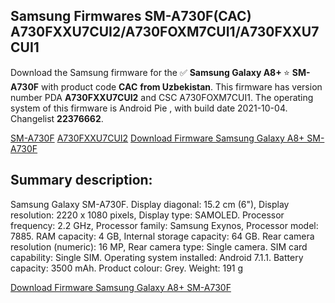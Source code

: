 <h2>Samsung Firmwares SM-A730F(CAC) A730FXXU7CUI2/A730FOXM7CUI1/A730FXXU7CUI1</h2>
Download the Samsung firmware for the ✅ <strong>Samsung Galaxy A8+ </strong> ⭐ <strong>SM-A730F</strong> with product code <strong>CAC</strong> <strong> from Uzbekistan</strong>. This firmware has version number PDA <strong>A730FXXU7CUI2</strong> and CSC A730FOXM7CUI1. The operating system of this firmware is Android Pie , with build date 2021-10-04. Changelist <strong>22376662</strong>.


[SM-A730F](https://samfirm.shop/samsung/model/SM-A730F)
[A730FXXU7CUI2](https://samfirm.shop/samsung/pda/A730FXXU7CUI2)
[Download Firmware Samsung Galaxy A8+ SM-A730F](https://samfirm.shop/samsung/firmware/462441)
<h2>Summary description:</h2>
<p>Samsung Galaxy SM-A730F. Display diagonal: 15.2 cm (6"), Display resolution: 2220 x 1080 pixels, Display type: SAMOLED. Processor frequency: 2.2 GHz, Processor family: Samsung Exynos, Processor model: 7885. RAM capacity: 4 GB, Internal storage capacity: 64 GB. Rear camera resolution (numeric): 16 MP, Rear camera type: Single camera. SIM card capability: Single SIM. Operating system installed: Android 7.1.1. Battery capacity: 3500 mAh. Product colour: Grey. Weight: 191 g</p>


[Download Firmware Samsung Galaxy A8+ SM-A730F](https://samfirm.shop/samsung/firmware/462441)
